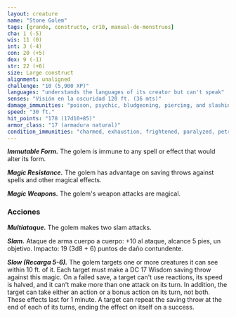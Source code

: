 ```yaml
---
layout: creature
name: "Stone Golem"
tags: [grande, constructo, cr10, manual-de-monstruos]
cha: 1 (-5)
wis: 11 (0)
int: 3 (-4)
con: 20 (+5)
dex: 9 (-1)
str: 22 (+6)
size: Large construct
alignment: unaligned
challenge: "10 (5,900 XP)"
languages: "understands the languages of its creator but can't speak"
senses: "Visión en la oscuridad 120 ft. (36 mts)"
damage_immunities: "poison, psychic, bludgeoning, piercing, and slashing from nonmagical weapons that aren't adamantine"
speed: "30 ft."
hit_points: "178 (17d10+85)"
armor_class: "17 (armadura natural)"
condition_immunities: "charmed, exhaustion, frightened, paralyzed, petrified, poisoned"
---
```


***Immutable Form.*** The golem is immune to any spell or effect that would alter its form.

***Magic Resistance.*** The golem has advantage on saving throws against spells and other magical effects.

***Magic Weapons.*** The golem's weapon attacks are magical.

### Acciones

***Multiataque.*** The golem makes two slam attacks.

***Slam.*** Ataque de arma cuerpo a cuerpo: +10 al ataque, alcance 5 pies, un objetivo. Impacto: 19 (3d8 + 6) puntos de daño contundente.

***Slow (Recarga 5-6).*** The golem targets one or more creatures it can see within 10 ft. of it. Each target must make a DC 17 Wisdom saving throw against this magic. On a failed save, a target can't use reactions, its speed is halved, and it can't make more than one attack on its turn. In addition, the target can take either an action or a bonus action on its turn, not both. These effects last for 1 minute. A target can repeat the saving throw at the end of each of its turns, ending the effect on itself on a success.
